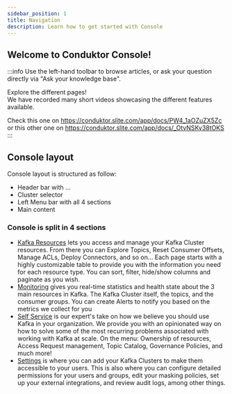 ```yaml
---
sidebar_position: 1
title: Navigation
description: Learn how to get started with Console
---
```

## Welcome to Conduktor Console!
:::info 
Use the left-hand toolbar to browse articles, or ask your question directly via "Ask your knowledge base".

Explore the different pages!  
We have recorded many short videos showcasing the different features available.

Check this one on https://conduktor.slite.com/app/docs/PW4_1aOZuZX5Zc or this other one on https://conduktor.slite.com/app/docs/_OtvNSKy38tOKS
:::

## Console layout
Console layout is structured as follow:
- Header bar with ...
- Cluster selector
- Left Menu bar with all 4 sections
- Main content

### Console is split in 4 sections

- [Kafka Resources](01-console) lets you access and manage your Kafka Cluster resources. From there you can Explore Topics, Reset Consumer Offsets, Manage ACLs, Deploy Connectors, and so on... Each page starts with a highly customizable table to provide you with the information you need for each resource type. You can sort, filter, hide/show columns and paginate as you wish.
- [Monitoring](#) gives you real-time statistics and health state about the 3 main resources in Kafka. The Kafka Cluster itself, the topics, and the consumer groups. You can create Alerts to notify you based on the metrics we collect for you
- [Self Service](#) is our expert's take on how we believe you should use Kafka in your organization. We provide you with an opinionated way on how to solve some of the most recurring problems associated with working with Kafka at scale. On the menu: Ownership of resources, Access Request management, Topic Catalog, Governance Policies, and much more!
- [Settings](#) is where you can add your Kafka Clusters to make them accessible to your users. This is also where you can configure detailed permissions for your users and groups, edit your masking policies, set up your external integrations, and review audit logs, among other things.